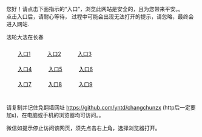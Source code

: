 您好！请点击下面指示的“入口”，浏览此网站是安全的，且为您带来平安。。 <br/>
点击入口后，请耐心等待， 过程中可能会出现无法打开的提示，请忽略，最终会进入网站. </br>

法轮大法在长春<br/>
<div style="padding:10px"><a style="margin:20px" target="_blank" href="https://d31y7lxv8s09r3.cloudfront.net/2Qpsp?igiqehp" id="ccLink1" rel="nofollow">入口1</a> <a target="_blank" style="margin:20px" href="https://d3ea8d5wyykty2.cloudfront.net/2Qpsp?tkegjb" id="ccLink2" rel="nofollow">入口2</a> <a style="margin:20px" target="_blank" href="https://d3khp17ohi4f9e.cloudfront.net/2Qpsp?osmfoyg" id="ccLink3" rel="nofollow">入口3</a></div>

<div style="padding:10px" ><a style="margin:20px" target="_blank" href="https://d31y7lxv8s09r3.cloudfront.net/2Qpsp?igiqehp" id="ccLink4" rel="nofollow">入口4</a> <a style="margin:20px" href="https://d3ea8d5wyykty2.cloudfront.net/2Qpsp?tkegjb" target="_blank" id="ccLink5" rel="nofollow">入口5</a> <a style="margin:20px" href="https://d3khp17ohi4f9e.cloudfront.net/2Qpsp?osmfoyg" target="_blank" id="ccLink6" rel="nofollow">入口6</a></div>

<div style="padding:10px"><a style="margin:20px" target="_blank" href="https://d31y7lxv8s09r3.cloudfront.net/2Qpsp?igiqehp" id="ccLink7" rel="nofollow">入口7</a> <a style="margin:20px" href="https://d3ea8d5wyykty2.cloudfront.net/2Qpsp?tkegjb" target="_blank" id="ccLink8" rel="nofollow">入口8</a> <a style="margin:20px" target="_blank" href="https://d3khp17ohi4f9e.cloudfront.net/2Qpsp?osmfoyg" id="ccLink9" rel="nofollow">入口9</a></div>

<br/>



请复制并记住免翻墙网址 https://github.com/yntd/changchunzx (http后一定要加s)，在电脑或手机的浏览器均可访问。。<br/>

微信如提示停止访问该网页，须先点击右上角，选择浏览器打开。
